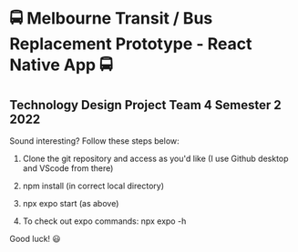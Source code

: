 # 🚍 Melbourne Transit / Bus Replacement Prototype - React Native App 🚍
## Technology Design Project Team 4 Semester 2 2022 

Sound interesting? Follow these steps below:

1. Clone the git repository and access as you'd like (I use Github desktop and VScode from there)

2. npm install (in correct local directory)

3. npx expo start (as above)

4. To check out expo commands: npx expo -h

Good luck! 😃
